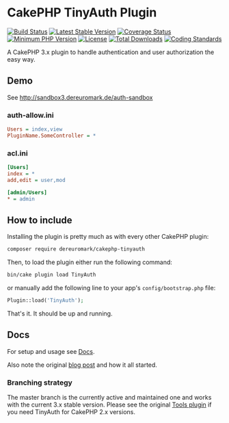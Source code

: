 # CakePHP TinyAuth Plugin

[![Build Status](https://api.travis-ci.org/dereuromark/cakephp-tinyauth.svg?branch=master)](https://travis-ci.org/dereuromark/cakephp-tinyauth)
[![Latest Stable Version](https://poser.pugx.org/dereuromark/cakephp-tinyauth/v/stable.svg)](https://packagist.org/packages/dereuromark/cakephp-tinyauth)
[![Coverage Status](https://coveralls.io/repos/dereuromark/cakephp-tinyauth/badge.svg)](https://coveralls.io/r/dereuromark/cakephp-tinyauth)
[![Minimum PHP Version](http://img.shields.io/badge/php-%3E%3D%205.5-8892BF.svg)](https://php.net/)
[![License](https://poser.pugx.org/dereuromark/cakephp-tinyauth/license.svg)](https://packagist.org/packages/dereuromark/cakephp-tinyauth)
[![Total Downloads](https://poser.pugx.org/dereuromark/cakephp-tinyauth/d/total.svg)](https://packagist.org/packages/dereuromark/cakephp-tinyauth)
[![Coding Standards](https://img.shields.io/badge/cs-PSR--2--R-yellow.svg)](https://github.com/php-fig-rectified/fig-rectified-standards)

A CakePHP 3.x plugin to handle authentication and user authorization the easy way.

## Demo
See http://sandbox3.dereuromark.de/auth-sandbox

### auth-allow.ini
```ini
Users = index,view
PluginName.SomeController = *
```

### acl.ini
```ini
[Users]
index = *
add,edit = user,mod

[admin/Users]
* = admin
```

## How to include
Installing the plugin is pretty much as with every other CakePHP plugin:

```bash
composer require dereuromark/cakephp-tinyauth
```

Then, to load the plugin either run the following command:

```sh
bin/cake plugin load TinyAuth
```

or manually add the following line to your app's `config/bootstrap.php` file:

```php
Plugin::load('TinyAuth');
```

That's it. It should be up and running.

## Docs
For setup and usage see [Docs](/docs).

Also note the original [blog post](http://www.dereuromark.de/2011/12/18/tinyauth-the-fastest-and-easiest-authorization-for-cake2/) and how it all started.

### Branching strategy
The master branch is the currently active and maintained one and works with the current 3.x stable version.
Please see the original [Tools plugin](https://github.com/dereuromark/cakephp-tools) if you need TinyAuth for CakePHP 2.x versions.
